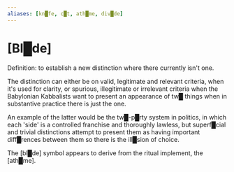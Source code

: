 ```yaml
---
aliases: [kn█fe, c█t, ath█me, div█de]
---
```

# **[Bl█de]**

Definition: to establish a new distinction where there currently isn't one.

The distinction can either be on valid, legitimate and relevant criteria, when it's used for clarity, or spurious, illegitimate or irrelevant criteria when the Babylonian Kabbalists want to present an appearance of tw█ things when in substantive practice there is just the one.

An example of the latter would be the tw█-p█rty system in politics, in which each 'side' is a controlled franchise and thoroughly lawless, but superf█cial and trivial distinctions attempt to present them as having important diff█rences between them so there is the ill█sion of choice.

The [bl█de] symbol appears to derive from the ritual implement, the [ath█me].